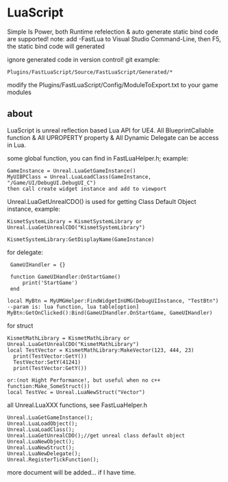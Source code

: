 # LuaScript
Simple Is Power, both Runtime refelection & auto generate static bind code are supported!
note: add -FastLua to Visual Studio Command-Line, then F5, the static bind code will generated 

ignore generated code in version control!
git example:

    Plugins/FastLuaScript/Source/FastLuaScript/Generated/*

modify the Plugins/FastLuaScript/Config/ModuleToExport.txt to your game modules

## about
  LuaScript is unreal reflection based Lua API for UE4. All BlueprintCallable function & All UPROPERTY property & All Dynamic Delegate can be access in Lua.
  
  some global function, you can find in FastLuaHelper.h; example:
  
    GameInstance = Unreal.LuaGetGameInstance()
    MyUIBPClass = Unreal.LuaLoadClass(GameInstance, "/Game/UI/DebugUI.DebugUI_C")
    then call create widget instance and add to viewport
  
  Unreal.LuaGetUnrealCDO() is used for getting Class Default Object instance, example: 
  
    KismetSystemLibrary = KismetSystemLibrary or Unreal.LuaGetUnrealCDO("KismetSystemLibrary")
    
    KismetSystemLibrary:GetDisplayName(GameInstance)
    
   
 for delegate:
 
     GameUIHandler = {} 
     
     function GameUIHandler:OnStartGame()
         print('StartGame')
     end
     
    local MyBtn = MyUMGHelper:FindWidgetInUMG(DebugUIInstance, "TestBtn")
    --param is: lua function, lua table[option]
    MyBtn:GetOnClicked():Bind(GameUIHandler.OnStartGame, GameUIHandler)
    
 for struct 
 
    KismetMathLibrary = KismetMathLibrary or Unreal.LuaGetUnrealCDO("KismetMathLibrary")
    local TestVector = KismetMathLibrary:MakeVector(123, 444, 23)
	  print(TestVector:GetY())
	  TestVector:SetY(41241)
	  print(TestVector:GetY())
	  
    or:(not Hight Performance!, but useful when no c++ function:Make_SomeStruct())
    local TestVec = Unreal.LuaNewStruct("Vector")
      
all Unreal.LuaXXX functions, see FastLuaHelper.h

    Unreal.LuaGetGameInstance();
    Unreal.LuaLoadObject();
    Unreal.LuaLoadClass();
    Unreal.LuaGetUnrealCDO();//get unreal class default object
    Unreal.LuaNewObject();
    Unreal.LuaNewStruct();
    Unreal.LuaNewDelegate();
    Unreal.RegisterTickFunction();
	
more document will be added... if I have time.
    
